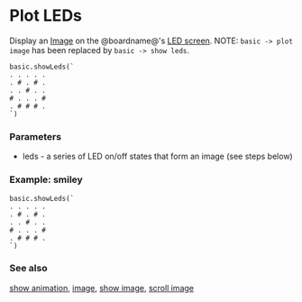 # Plot LEDs

Display an [Image](/reference/images/image) on the @boardname@'s [LED screen](/device/screen). NOTE: `basic -> plot image` has been replaced by `basic -> show leds`.

```sig
basic.showLeds(`
. . . . .
. # . # .
. . # . .
# . . . #
. # # # .
`)
```

### Parameters

* leds - a series of LED on/off states that form an image (see steps below)

### Example: smiley

```blocks
basic.showLeds(`
. . . . .
. # . # .
. . # . .
# . . . #
. # # # .
`)
```

### See also

[show animation](/reference/basic/show-animation), [image](/reference/images/image), [show image](/reference/images/show-image), [scroll image](/reference/images/scroll-image)

